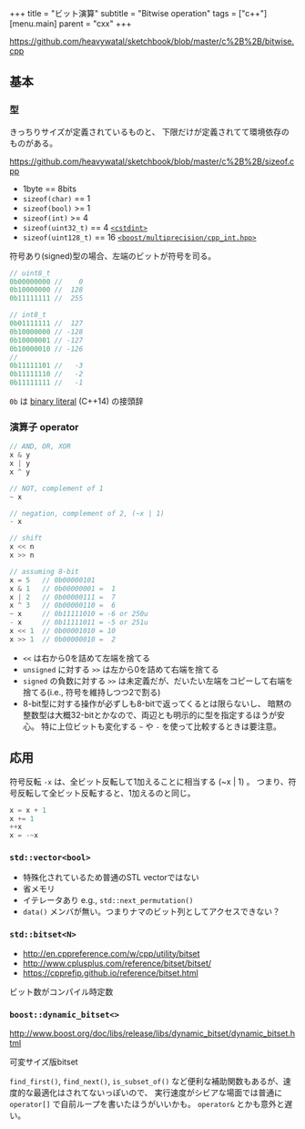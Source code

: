 +++
title = "ビット演算"
subtitle = "Bitwise operation"
tags = ["c++"]
[menu.main]
  parent = "cxx"
+++

https://github.com/heavywatal/sketchbook/blob/master/c%2B%2B/bitwise.cpp

## 基本

### 型

きっちりサイズが定義されているものと、
下限だけが定義されてて環境依存のものがある。

https://github.com/heavywatal/sketchbook/blob/master/c%2B%2B/sizeof.cpp

- 1byte == 8bits
- `sizeof(char)` == 1
- `sizeof(bool)` >= 1
- `sizeof(int)` >= 4
- `sizeof(uint32_t)` == 4
  [`<cstdint>`](http://en.cppreference.com/w/cpp/header/cstdint)
- `sizeof(uint128_t)` == 16
  [`<boost/multiprecision/cpp_int.hpp>`](https://boostjp.github.io/tips/multiprec-int.html)

符号あり(signed)型の場合、左端のビットが符号を司る。

```c++
// uint8_t
0b00000000 //    0
0b10000000 //  128
0b11111111 //  255

// int8_t
0b01111111 //  127
0b10000000 // -128
0b10000001 // -127
0b10000010 // -126
//
0b11111101 //   -3
0b11111110 //   -2
0b11111111 //   -1
```

`0b` は
[binary literal](http://en.cppreference.com/w/cpp/language/integer_literal)
(C++14) の接頭辞

### 演算子 operator

```c++
// AND, OR, XOR
x & y
x | y
x ^ y

// NOT, complement of 1
~ x

// negation, complement of 2, (~x | 1)
- x

// shift
x << n
x >> n
```

```c++
// assuming 8-bit
x = 5   // 0b00000101
x & 1   // 0b00000001 =  1
x | 2   // 0b00000111 =  7
x ^ 3   // 0b00000110 =  6
~ x     // 0b11111010 = -6 or 250u
- x     // 0b11111011 = -5 or 251u
x << 1  // 0b00001010 = 10
x >> 1  // 0b00000010 =  2
```

- `<<` は右から0を詰めて左端を捨てる
- `unsigned` に対する `>>` は左から0を詰めて右端を捨てる
- `signed` の負数に対する `>>` は未定義だが、だいたい左端をコピーして右端を捨てる(i.e., 符号を維持しつつ2で割る)
- 8-bit型に対する操作が必ずしも8-bitで返ってくるとは限らないし、
  暗黙の整数型は大概32-bitとかなので、両辺とも明示的に型を指定するほうが安心。
  特に上位ビットも変化する `~` や `-` を使って比較するときは要注意。


## 応用

符号反転 `-x` は、全ビット反転して1加えることに相当する (~x | 1) 。
つまり、符号反転して全ビット反転すると、1加えるのと同じ。

```c++
x = x + 1
x += 1
++x
x = -~x
```

### `std::vector<bool>`

- 特殊化されているため普通のSTL vectorではない
- 省メモリ
- イテレータあり e.g., `std::next_permutation()`
- `data()` メンバが無い。つまりナマのビット列としてアクセスできない？


### `std::bitset<N>`

- http://en.cppreference.com/w/cpp/utility/bitset
- http://www.cplusplus.com/reference/bitset/bitset/
- https://cpprefjp.github.io/reference/bitset.html

ビット数がコンパイル時定数


### `boost::dynamic_bitset<>`

http://www.boost.org/doc/libs/release/libs/dynamic_bitset/dynamic_bitset.html

可変サイズ版bitset

`find_first()`, `find_next()`, `is_subset_of()`
など便利な補助関数もあるが、速度的な最適化はされてないっぽいので、
実行速度がシビアな場面では普通に `operator[]` で自前ループを書いたほうがいいかも。
`operator&` とかも意外と遅い。
